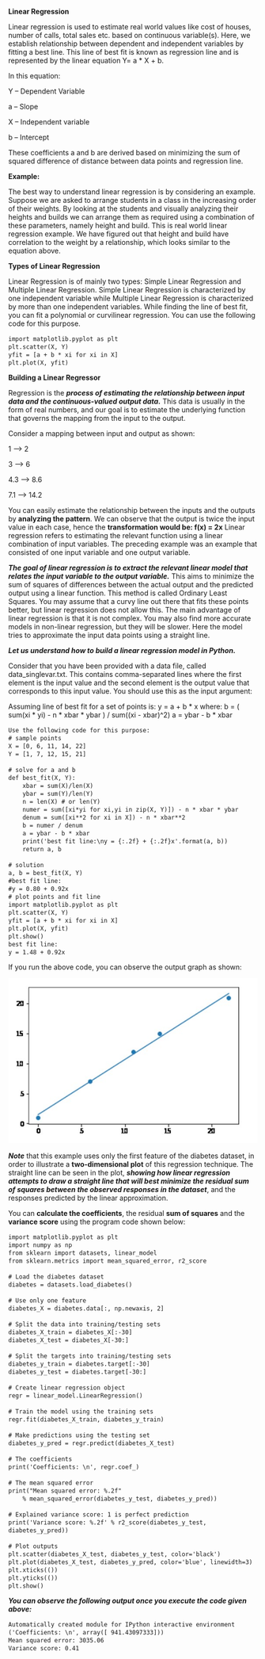 **Linear Regression**

Linear regression is used to estimate real world values like cost of houses, number of calls, total sales etc. based on continuous variable(s). Here, we establish relationship between dependent and independent variables by fitting a best line. This line of best fit is known as regression line and is represented by the linear equation Y= a * X + b.

In this equation:

Y – Dependent Variable

a – Slope

X – Independent variable

b – Intercept

These coefficients a and b are derived based on minimizing the sum of squared difference of distance between data points and regression line.

**Example:**

The best way to understand linear regression is by considering an example. Suppose we are asked to arrange students in a class in the increasing order of their weights. By looking at the students and visually analyzing their heights and builds we can arrange them as required using a combination of these parameters, namely height and build. This is real world linear regression example. We have figured out that height and build have correlation to the weight by a relationship, which looks similar to the equation above.

**Types of Linear Regression**

Linear Regression is of mainly two types: Simple Linear Regression and Multiple Linear Regression. Simple Linear Regression is characterized by one independent variable while Multiple Linear Regression is characterized by more than one independent variables. While finding the line of best fit, you can fit a polynomial or curvilinear regression. You can use the following code for this purpose.

    import matplotlib.pyplot as plt
    plt.scatter(X, Y)
    yfit = [a + b * xi for xi in X]
    plt.plot(X, yfit)

**Building a Linear Regressor**

Regression is the ***process of estimating the relationship between input data and the continuous-valued output data.*** This data is usually in the form of real numbers, and our goal is to estimate the underlying function that governs the mapping from the input to the output.

Consider a mapping between input and output as shown:

1 --> 2

3 --> 6

4.3 --> 8.6

7.1 --> 14.2

You can easily estimate the relationship between the inputs and the outputs by **analyzing the pattern**. We can observe that the output is twice the input value in each case, hence the **transformation would be: f(x) = 2x**
Linear regression refers to estimating the relevant function using a linear combination of input variables. The preceding example was an example that consisted of one input variable and one output variable.

***The goal of linear regression is to extract the relevant linear model that relates the input variable to the output variable.*** This aims to minimize the sum of squares of differences between the actual output and the predicted output using a linear function. This method is called Ordinary Least Squares. You may assume that a curvy line out there that fits these points better, but linear regression does not allow this. The main advantage of linear regression is that it is not complex. You may also find more accurate models in non-linear regression, but they will be slower. Here the model tries to approximate the input data points using a straight line.

***Let us understand how to build a linear regression model in Python.***

Consider that you have been provided with a data file, called data_singlevar.txt. This contains comma-separated lines where the first element is the input value and the second element is the output value that corresponds to this input value. You should use this as the input argument:

Assuming line of best fit for a set of points is:
    y = a + b * x
    where: b = ( sum(xi * yi) - n * xbar * ybar ) / sum((xi - xbar)^2)
    a = ybar - b * xbar

    Use the following code for this purpose:
    # sample points
    X = [0, 6, 11, 14, 22]
    Y = [1, 7, 12, 15, 21]

    # solve for a and b
    def best_fit(X, Y):
        xbar = sum(X)/len(X)
        ybar = sum(Y)/len(Y)
        n = len(X) # or len(Y)
        numer = sum([xi*yi for xi,yi in zip(X, Y)]) - n * xbar * ybar
        denum = sum([xi**2 for xi in X]) - n * xbar**2
        b = numer / denum
        a = ybar - b * xbar
        print('best fit line:\ny = {:.2f} + {:.2f}x'.format(a, b))
        return a, b

    # solution
    a, b = best_fit(X, Y)
    #best fit line:
    #y = 0.80 + 0.92x
    # plot points and fit line
    import matplotlib.pyplot as plt
    plt.scatter(X, Y)
    yfit = [a + b * xi for xi in X]
    plt.plot(X, yfit)
    plt.show()
    best fit line:
    y = 1.48 + 0.92x

If you run the above code, you can observe the output graph as shown:

![Linear Regression Graph](/Homework1/images/LinearRegressionGraph.jpg?raw=true)

***Note*** that this example uses only the first feature of the diabetes dataset, in order to illustrate a **two-dimensional plot** of this regression technique. The straight line can be seen in the plot, ***showing how linear regression attempts to draw a straight line that will best minimize the residual sum of squares between the observed responses in the dataset***, and the responses predicted by the linear approximation.

You can **calculate the coefficients**, the residual **sum of squares** and the **variance score** using the program code shown below:

    import matplotlib.pyplot as plt
    import numpy as np
    from sklearn import datasets, linear_model
    from sklearn.metrics import mean_squared_error, r2_score

    # Load the diabetes dataset
    diabetes = datasets.load_diabetes()

    # Use only one feature
    diabetes_X = diabetes.data[:, np.newaxis, 2]

    # Split the data into training/testing sets
    diabetes_X_train = diabetes_X[:-30]
    diabetes_X_test = diabetes_X[-30:]

    # Split the targets into training/testing sets
    diabetes_y_train = diabetes.target[:-30]
    diabetes_y_test = diabetes.target[-30:]

    # Create linear regression object
    regr = linear_model.LinearRegression()

    # Train the model using the training sets
    regr.fit(diabetes_X_train, diabetes_y_train)

    # Make predictions using the testing set
    diabetes_y_pred = regr.predict(diabetes_X_test)

    # The coefficients
    print('Coefficients: \n', regr.coef_)

    # The mean squared error
    print("Mean squared error: %.2f"
        % mean_squared_error(diabetes_y_test, diabetes_y_pred))

    # Explained variance score: 1 is perfect prediction
    print('Variance score: %.2f' % r2_score(diabetes_y_test, diabetes_y_pred))

    # Plot outputs
    plt.scatter(diabetes_X_test, diabetes_y_test, color='black')
    plt.plot(diabetes_X_test, diabetes_y_pred, color='blue', linewidth=3)
    plt.xticks(())
    plt.yticks(())
    plt.show()

***You can observe the following output once you execute the code given above:***

    Automatically created module for IPython interactive environment
    ('Coefficients: \n', array([ 941.43097333]))
    Mean squared error: 3035.06
    Variance score: 0.41